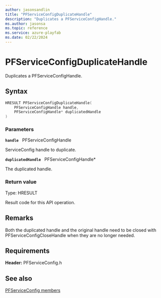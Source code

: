 ```yaml
---
author: jasonsandlin
title: "PFServiceConfigDuplicateHandle"
description: "Duplicates a PFServiceConfigHandle."
ms.author: jasonsa
ms.topic: reference
ms.service: azure-playfab
ms.date: 02/22/2024
---
```


# PFServiceConfigDuplicateHandle  

Duplicates a PFServiceConfigHandle.  

## Syntax  
  
```cpp
HRESULT PFServiceConfigDuplicateHandle(  
    PFServiceConfigHandle handle,  
    PFServiceConfigHandle* duplicatedHandle  
)  
```  
  
### Parameters  
  
**`handle`** &nbsp; PFServiceConfigHandle  
  
ServiceConfig handle to duplicate.  
  
**`duplicatedHandle`** &nbsp; PFServiceConfigHandle*  
  
The duplicated handle.  
  
  
### Return value
Type: HRESULT
  
Result code for this API operation.
  
## Remarks  
  
Both the duplicated handle and the original handle need to be closed with PFServiceConfigCloseHandle when they are no longer needed.
  
## Requirements  
  
**Header:** PFServiceConfig.h
  
## See also  
[PFServiceConfig members](../pfserviceconfig_members.md)  

  
  
